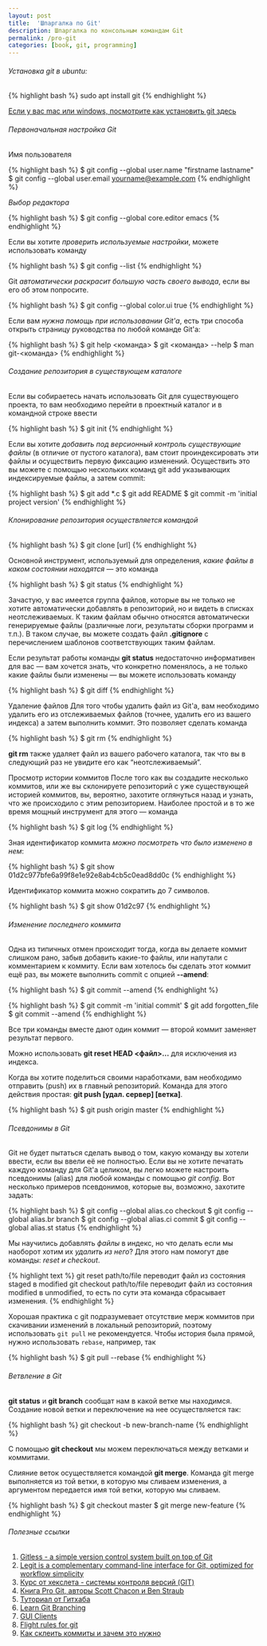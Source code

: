 ```yaml
---
layout: post
title:  'Шпаргалка по Git'
description: Шпаргалка по консольным командам Git
permalink: /pro-git
categories: [book, git, programming]
---
```


###### Установка git в ubuntu:

{% highlight bash %}
sudo apt install git
{% endhighlight %}

[Если у вас mac или windows, посмотрите как установить git здесь](https://git-scm.com/book/ru/v2/%D0%92%D0%B2%D0%B5%D0%B4%D0%B5%D0%BD%D0%B8%D0%B5-%D0%A3%D1%81%D1%82%D0%B0%D0%BD%D0%BE%D0%B2%D0%BA%D0%B0-Git)


###### Первоначальная настройка Git

Имя пользователя

{% highlight bash %}
$ git config --global user.name "firstname lastname"
$ git config --global user.email yourname@example.com
{% endhighlight %}

*Выбор редактора*

{% highlight bash %}
$ git config --global core.editor emacs
{% endhighlight %}

Если вы хотите *проверить используемые настройки*, можете использовать команду

{% highlight bash %}
$ git config --list
{% endhighlight %}

Git *автоматически раскрасит большую часть своего вывода*, если вы его об этом попросите.

{% highlight bash %}
$ git config --global color.ui true
{% endhighlight %}

Если вам *нужна помощь при использовании Git'а*, есть три способа открыть страницу руководства по любой команде Git'а:

{% highlight bash %}
$ git help <команда>
$ git <команда> --help
$ man git-<команда>
{% endhighlight %}

###### Создание репозитория в существующем каталоге
Если вы собираетесь начать использовать Git для существующего проекта, то вам необходимо перейти в проектный каталог и в командной строке ввести

{% highlight bash %}
$ git init
{% endhighlight %}

Если вы хотите *добавить под версионный контроль существующие файлы* (в отличие от пустого каталога), вам стоит проиндексировать эти файлы и осуществить первую фиксацию изменений. Осуществить это вы можете с помощью нескольких команд git add указывающих индексируемые файлы, а затем commit:

{% highlight bash %}
$ git add *.c
$ git add README
$ git commit -m 'initial project version'
{% endhighlight %}


###### Клонирование репозитория осуществляется командой

{% highlight bash %}
$ git clone [url]
{% endhighlight %}

Основной инструмент, используемый для определения, *какие файлы в каком состоянии находятся* — это команда 

{% highlight bash %}
$ git status
{% endhighlight %}


Зачастую, у вас имеется группа файлов, которые вы не только не хотите автоматически добавлять в репозиторий, но и видеть в списках неотслеживаемых. К таким файлам обычно относятся автоматически генерируемые файлы (различные логи, результаты сборки программ и т.п.). В таком случае, вы можете создать файл **.gitignore** с перечислением шаблонов соответствующих таким файлам.


Если результат работы команды **git status** недостаточно информативен для вас — вам хочется знать, что конкретно поменялось, а не только какие файлы были изменены — вы можете использовать команду 

{% highlight bash %}
$ git diff
{% endhighlight %}

Удаление файлов
Для того чтобы удалить файл из Git'а, вам необходимо удалить его из отслеживаемых файлов (точнее, удалить его из вашего индекса) а затем выполнить коммит. Это позволяет сделать команда

{% highlight bash %}
$ git rm
{% endhighlight %}

**git rm** также удаляет файл из вашего рабочего каталога, так что вы в следующий раз не увидите его как “неотслеживаемый”.


Просмотр истории коммитов
После того как вы создадите несколько коммитов, или же вы склонируете репозиторий с уже существующей историей коммитов, вы, вероятно, захотите оглянуться назад и узнать, что же происходило с этим репозиторием. Наиболее простой и в то же время мощный инструмент для этого — команда

{% highlight bash %}
$ git log
{% endhighlight %}

Зная идентификатор коммита *можно посмотреть что было изменено в нем*:

{% highlight bash %}
$ git show 01d2c977bfe6a99f8e1e92e8ab4cb5c0ead8dd0c
{% endhighlight %}

Идентификатор коммита можно сократить до 7 символов.

{% highlight bash %}
$ git show 01d2c97
{% endhighlight %}

###### Изменение последнего коммита
Одна из типичных отмен происходит тогда, когда вы делаете коммит слишком рано, забыв добавить какие-то файлы, или напутали с комментарием к коммиту. Если вам хотелось бы сделать этот коммит ещё раз, вы можете выполнить commit с опцией **--amend**:

{% highlight bash %}
$ git commit --amend
{% endhighlight %}

{% highlight bash %}
$ git commit -m 'initial commit'
$ git add forgotten_file
$ git commit --amend
{% endhighlight %}

Все три команды вместе дают один коммит — второй коммит заменяет результат первого.

Можно использовать **git reset HEAD <файл>...** для исключения из индекса.

Когда вы хотите поделиться своими наработками, вам необходимо отправить (push) их в главный репозиторий. Команда для этого действия простая: **git push [удал. сервер] [ветка]**.

{% highlight bash %}
$ git push origin master
{% endhighlight %}

###### Псевдонимы в Git
Git не будет пытаться сделать вывод о том, какую команду вы хотели ввести, если вы ввели её не полностью. Если вы не хотите печатать каждую команду для Git'а целиком, вы легко можете настроить псевдонимы (alias) для любой команды с помощью *git config*. Вот несколько примеров псевдонимов, которые вы, возможно, захотите задать:

{% highlight bash %}
$ git config --global alias.co checkout
$ git config --global alias.br branch
$ git config --global alias.ci commit
$ git config --global alias.st status
{% endhighlight %}

Мы научились добавлять *файлы* в индекс, но что делать если мы наоборот хотим их *удалить из него*? Для этого нам помогут две команды: *reset и checkout*.

{% highlight text %}
git reset path/to/file переводит файл из состояния staged в modified
git checkout path/to/file переводит файл из состояния modified в unmodified, то есть по сути эта команда сбрасывает изменения.
{% endhighlight %}

Хорошая практика с git подразумевает отсутствие мерж коммитов при скачивании изменений в локальный репозиторий, поэтому использовать `git pull` не рекомендуется. Чтобы история была прямой, нужно использовать `rebase`, например, так 

{% highlight bash %}
$ git pull --rebase
{% endhighlight %}

###### Ветвление в Git

**git status** и **git branch** сообщат нам в какой ветке мы находимся.
Создание новой ветки и переключение на нее осуществляется так:

{% highlight bash %}
git checkout -b new-branch-name
{% endhighlight %}

С помощью **git checkout** мы можем переключаться между ветками и коммитами.

Слияние веток осуществляется командой **git merge**. Команда git merge выполняется из той ветки, в которую мы сливаем изменения, а аргументом передается имя той ветки, которую мы сливаем.

{% highlight bash %}
$ git checkout master
$ git merge new-feature
{% endhighlight %}

###### Полезные ссылки
1. [Gitless - a simple version control system built on top of Git](http://gitless.com/)
2. [Legit is a complementary command-line interface for Git, optimized for workflow simplicity](http://www.git-legit.org/)
3. [Курс от хекслета - системы контроля версий (GIT)](https://ru.hexlet.io/courses/intro_to_git?ref=147142)
4. [Книга Pro Git, авторы Scott Chacon и Ben Straub](https://git-scm.com/book/ru/v2)
5. [Туториал от Гитхаба](https://try.github.io/levels/1/challenges/1)
6. [Learn Git Branching](https://learngitbranching.js.org/)
7. [GUI Clients](https://git-scm.com/downloads/guis)
8. [Flight rules for git](https://github.com/k88hudson/git-flight-rules)
9. [Как склеить коммиты и зачем это нужно](https://htmlacademy.ru/blog/27-how-to-squash-commits-and-why-it-is-needed)

